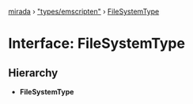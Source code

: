 [mirada](../README.md) › ["types/emscripten"](../modules/_types_emscripten_.md) › [FileSystemType](_types_emscripten_.filesystemtype.md)

# Interface: FileSystemType


## Hierarchy

* **FileSystemType**